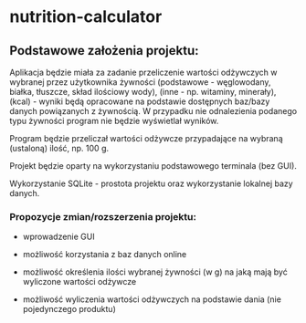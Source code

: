 # nutrition-calculator

## Podstawowe założenia projektu:

Aplikacja będzie miała za zadanie przeliczenie wartości odżywczych w wybranej przez użytkownika żywności (podstawowe - węglowodany, białka, tłuszcze, skład ilościowy wody), (inne - np. witaminy, minerały), (kcal) - wyniki będą opracowane na podstawie dostępnych baz/bazy danych powiązanych z żywnością. W przypadku nie odnalezienia podanego typu żywności program nie będzie wyświetlał wyników.

Program będzie przeliczał wartości odżywcze przypadające na wybraną (ustaloną) ilość, np. 100 g.



Projekt będzie oparty na wykorzystaniu podstawowego terminala (bez GUI).

Wykorzystanie SQLite - prostota projektu oraz wykorzystanie lokalnej bazy danych.

### Propozycje zmian/rozszerzenia projektu:

- wprowadzenie GUI
- możliwość korzystania z baz danych online

- możliwość określenia ilości wybranej żywności (w g) na jaką mają być wyliczone wartości odżywcze
- możliwość wyliczenia wartości odżywczych na podstawie dania (nie pojedynczego produktu)
